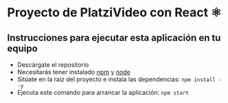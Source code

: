 # Proyecto de PlatziVideo con React ⚛️

## Instrucciones para ejecutar esta aplicación en tu equipo

* Descárgate el repositorio
* Necesitarás tener instalado [npm](https://www.npmjs.com) y [node](https://nodejs.org/es/)
* Sitúate en la raiz del proyecto e instala las dependencias: `npm install --y`
* Ejecuta este comando para arrancar la aplicación: `npm start`